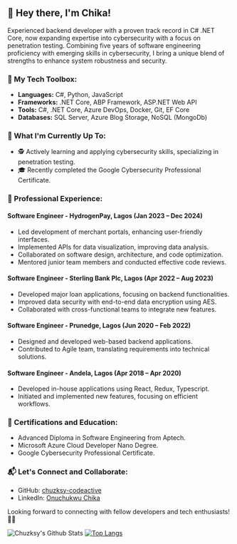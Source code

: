 <!-- <p align="center"><img class="content-img" src="https://res.cloudinary.com/dcgwltbei/image/upload/v1579399709/painted_img.jpg" alt="passport" height="148px" width="148px" style="border-radius:50%"></p> -->

## 👋 Hey there, I'm Chika!

Experienced backend developer with a proven track record in C# .NET Core, now expanding expertise into cybersecurity with a focus on penetration testing. Combining five years of software engineering proficiency with emerging skills in cybersecurity, I bring a unique blend of strengths to enhance system robustness and security.

### 🔧 My Tech Toolbox:
- **Languages:** C#, Python, JavaScript
- **Frameworks:** .NET Core, ABP Framework, ASP.NET Web API
- **Tools:** C#, .NET Core, Azure DevOps, Docker, Git, EF Core
- **Databases:** SQL Server, Azure Blog Storage, NoSQL (MongoDb)

### 🚀 What I'm Currently Up To:
- 🕵️ Actively learning and applying cybersecurity skills, specializing in penetration testing.
- 🎓 Recently completed the Google Cybersecurity Professional Certificate.

### 💼 Professional Experience:
#### Software Engineer - HydrogenPay, Lagos (Jan 2023 – Dec 2024)
- Led development of merchant portals, enhancing user-friendly interfaces.
- Implemented APIs for data visualization, improving data analysis.
- Collaborated on software design, architecture, and code optimization.
- Mentored junior team members and conducted effective code reviews.

#### Software Engineer - Sterling Bank Plc, Lagos (Apr 2022 – Aug 2023)
- Developed major loan applications, focusing on backend functionalities.
- Improved data security with end-to-end data encryption using AES.
- Collaborated with cross-functional teams to integrate new features.

#### Software Engineer - Prunedge, Lagos (Jun 2020 – Feb 2022)
- Designed and developed web-based backend applications.
- Contributed to Agile team, translating requirements into technical solutions.

#### Software Engineer - Andela, Lagos (Apr 2018 – Apr 2020)
- Developed in-house applications using React, Redux, Typescript.
- Initiated and implemented new features, focusing on efficient workflows.

### 🌟 Certifications and Education:
- Advanced Diploma in Software Engineering from Aptech.
- Microsoft Azure Cloud Developer Nano Degree.
- Google Cybersecurity Professional Certificate.

### 📬 Let's Connect and Collaborate:
- GitHub: [chuzksy-codeactive](https://github.com/chuzksy-codeactive)
- LinkedIn: [Onuchukwu Chika](https://www.linkedin.com/in/onuchukwu-chika)

Looking forward to connecting with fellow developers and tech enthusiasts! 👯‍♂️

<!--
<h2 align='center'>Hello there! My name is Chika Onuchukwu aka Chuzksy. 👋🤓</h2>

<p>I'm a fullstack software engineer from Nigeria, major in backend, C#. I have five years of professional experience as a software engineer. I am passionate about building scalable products with modern technologies. I constantly strive to improve my techniques and toolset. When I am not developing or building things, you can find me learning or in the kitchen cooking while I listen to some good Naija Afrobeat songs</p>

<h3>👯 Feel free to connect with me and let's collaborate </h3>

<p>
<a href="https://twitter.com/chuzksy"><img height="30" src="https://github.com/chuzksy-codeactive/chuzksy-codeactive/blob/master/assets/twitter-original.svg"></a>&nbsp;&nbsp;
<a href="https://www.linkedin.com/in/onuchukwu-chika/"><img height="30" src="https://github.com/chuzksy-codeactive/chuzksy-codeactive/blob/master/assets/linkedin-original.svg"></a>&nbsp;&nbsp;
<a href="mailto:chuzksy@gmail.com"><img height="30" src="https://github.com/chuzksy-codeactive/chuzksy-codeactive/blob/master/assets/gmail.svg"></a>&nbsp;&nbsp;
</p>

<h3>I'm a Husband, Father, Developer, and Afrobeat Music Lover!</h3>

- 🔭 I’m currently working on a improving my techniques and toolsets
- 🌱 I’m currently doing a Udacity Nano degree program on Azure Cloud Developer
- 👯 I’m looking forward to collaborate with other .Net Core developers
- ⚡ Fun fact: I love cooking as I listen to Naija afrobeat songs

<h3>🛠️ Technologies and Tools</h3>
<p>
    <img align="left" alt="CSharp" width="26px" src="https://github.com/chuzksy-codeactive/chuzksy-codeactive/blob/master/assets/csharp-original.svg" />&nbsp;
    <img align="left" alt="Typscript" width="26px" src="https://github.com/chuzksy-codeactive/chuzksy-codeactive/blob/master/assets/typescript-original.svg" />&nbsp;
    <img align="left" alt="Javascript" width="26px" src="https://github.com/chuzksy-codeactive/chuzksy-codeactive/blob/master/assets/javascript-original.svg" />&nbsp;
    <img align="left" alt="React" width="26px" src="https://github.com/chuzksy-codeactive/chuzksy-codeactive/blob/master/assets/react-original.svg" />&nbsp;
    <img align="left" alt="Redux" width="26px" src="https://github.com/chuzksy-codeactive/chuzksy-codeactive/blob/master/assets/redux-original.svg" />&nbsp;
    <img align="left" alt="DotNet" width="26px" src="https://github.com/chuzksy-codeactive/chuzksy-codeactive/blob/master/assets/dot-net-original.svg" />&nbsp;
    <img align="left" alt="Docker" width="26px" src="https://github.com/chuzksy-codeactive/chuzksy-codeactive/blob/master/assets/docker-original.svg" />&nbsp;
    <img align="left" alt="NodeJS" width="26px" src="https://github.com/chuzksy-codeactive/chuzksy-codeactive/blob/master/assets/nodejs-original.svg" />&nbsp;
    <img align="left" alt="VisualStudio" width="26px" src="https://github.com/chuzksy-codeactive/chuzksy-codeactive/blob/master/assets/visualstudio-plain.svg" />&nbsp;
    <img align="left" alt="Sequelize" width="26px" src="https://github.com/chuzksy-codeactive/chuzksy-codeactive/blob/master/assets/sequelize-original.svg" />&nbsp;
    <img align="left" alt="Postgres" width="26px" src="https://github.com/chuzksy-codeactive/chuzksy-codeactive/blob/master/assets/postgresql-original.svg" />&nbsp;
    <img align="left" alt="HTML5" width="26px" src="https://github.com/chuzksy-codeactive/chuzksy-codeactive/blob/master/assets/html5-original.svg" />&nbsp;
    <img align="left" alt="CSS3" width="26px" src="https://github.com/chuzksy-codeactive/chuzksy-codeactive/blob/master/assets/css3-original.svg" />&nbsp;
    <img align="left" alt="AWS" width="26px" src="https://github.com/chuzksy-codeactive/chuzksy-codeactive/blob/master/assets/amazonwebservices-original.svg" />&nbsp;
    <img align="left" alt="BitBucket" width="26px" src="https://github.com/chuzksy-codeactive/chuzksy-codeactive/blob/master/assets/bitbucket-original.svg" />&nbsp;
    <br />
    <br />
</p>
-->


![Chuzksy's Github Stats](https://github-readme-stats.vercel.app/api?username=chuzksy-codeactive&count_private=true&show_icons=true&theme=radical)
[![Top Langs](https://github-readme-stats.vercel.app/api/top-langs/?username=chuzksy-codeactive&layout=compact)](https://github.com/chuzksy-codeactive)
<!--
**chuzksy-codeactive/chuzksy-codeactive** is a ✨ _special_ ✨ repository because its `README.md` (this file) appears on your GitHub profile.

Here are some ideas to get you started:

- 🔭 I’m currently working on ...
- 🌱 I’m currently learning ...
- 👯 I’m looking to collaborate on ...
- 🤔 I’m looking for help with ...
- 💬 Ask me about ...
- 📫 How to reach me: ...
- 😄 Pronouns: ...
- ⚡ Fun fact: ...
-->
